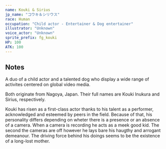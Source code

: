 ```yaml
---
name: Kouki & Sirius
jp_name: "コウキ＆シリウス"
race: Human
occupation: "Child actor - Entertainer & Dog entertainer"
illustrator: "Unknown"
voice_actor: "Unknown"
sprite_prefix: fg_kouki
HP: 100
ATK: 100
---
```


## Notes

A duo of a child actor and a talented dog who display a wide range of activites centered on global video media. 

Both originate from Nagoya, Japan. Their full names are Kouki Inukura and Sirius, respectively. 

Kouki has risen as a first-class actor thanks to his talent as a performer, acknowledged and esteemed by peers in the field. Because of that, his personality differs depending on wheter there is a presence or an absence of a camera. When a camera is recording he acts as a meek good kid. The second the cameras are off however he lays bare his haugthy and arrogant demeanour. The driving force behind his doings seems to be the existence of a long-lost mother.

